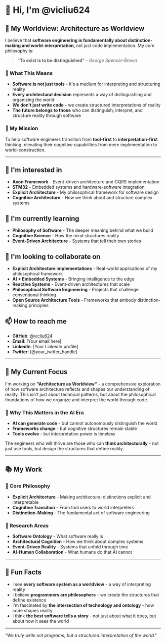 # 👋 Hi, I'm @vicliu624

## 🧠 My Worldview: Architecture as Worldview

I believe that **software engineering is fundamentally about distinction-making and world-interpretation**, not just code implementation. My core philosophy is:

> **"To exist is to be distinguished"** - *George Spencer-Brown*

### 🌟 What This Means

- **Software is not just tools** - it's a medium for interpreting and structuring reality
- **Every architectural decision** represents a way of distinguishing and organizing the world
- **We don't just write code** - we create structured interpretations of reality
- **The future belongs to those** who can distinguish, interpret, and structure reality through software

### 🎯 My Mission

To help software engineers transition from **tool-first** to **interpretation-first** thinking, elevating their cognitive capabilities from mere implementation to world-construction.

---

## 👀 I'm interested in

- **Axon Framework** - Event-driven architecture and CQRS implementation
- **STM32** - Embedded systems and hardware-software integration
- **Explicit Architecture** - My philosophical framework for software design
- **Cognitive Architecture** - How we think about and structure complex systems

## 🌱 I'm currently learning

- **Philosophy of Software** - The deeper meaning behind what we build
- **Cognitive Science** - How the mind structures reality
- **Event-Driven Architecture** - Systems that tell their own stories

## 💞️ I'm looking to collaborate on

- **Explicit Architecture implementations** - Real-world applications of my philosophical framework
- **AI + Embedded Systems** - Bringing intelligence to the edge
- **Reactive Systems** - Event-driven architectures that scale
- **Philosophical Software Engineering** - Projects that challenge conventional thinking
- **Open Source Architecture Tools** - Frameworks that embody distinction-making principles

## 📫 How to reach me

- **GitHub**: [@vicliu624](https://github.com/vicliu624)
- **Email**: [Your email here]
- **LinkedIn**: [Your LinkedIn profile]
- **Twitter**: [@your_twitter_handle]

---

## 🚀 My Current Focus

I'm working on **"Architecture as Worldview"** - a comprehensive exploration of how software architecture reflects and shapes our understanding of reality. This isn't just about technical patterns, but about the philosophical foundations of how we organize and interpret the world through code.

### 🔮 Why This Matters in the AI Era

- **AI can generate code** - but cannot autonomously distinguish the world
- **Frameworks change** - but cognitive structures remain stable  
- **Tools evolve** - but interpretation power is timeless

The engineers who will thrive are those who can **think architecturally** - not just use tools, but design the structures that define reality.

---

## 📚 My Work

### 🎯 Core Philosophy
- **Explicit Architecture** - Making architectural distinctions explicit and interpretable
- **Cognitive Transition** - From tool users to world interpreters
- **Distinction-Making** - The fundamental act of software engineering

### 🔬 Research Areas
- **Software Ontology** - What software really is
- **Architectural Cognition** - How we think about complex systems
- **Event-Driven Reality** - Systems that unfold through time
- **AI-Human Collaboration** - What humans do that AI cannot

---

## 🌟 Fun Facts

- I see **every software system as a worldview** - a way of interpreting reality
- I believe **programmers are philosophers** - we create the structures that define existence
- I'm fascinated by **the intersection of technology and ontology** - how code shapes reality
- I think **the best software tells a story** - not just about what it does, but about how it sees the world

---

*"We truly write not programs, but a structured interpretation of the world."*

<!---
vicliu624/vicliu624 is a ✨ special ✨ repository because its `README.md` (this file) appears on your GitHub profile.
You can click the Preview link to take a look at your changes.
--->
